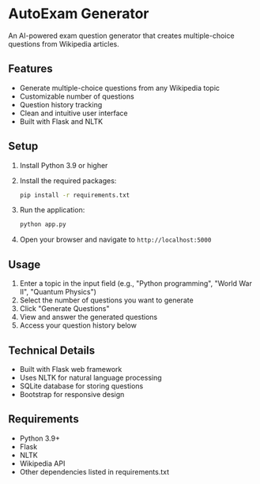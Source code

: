 # AutoExam Generator

An AI-powered exam question generator that creates multiple-choice questions from Wikipedia articles.

## Features

- Generate multiple-choice questions from any Wikipedia topic
- Customizable number of questions
- Question history tracking
- Clean and intuitive user interface
- Built with Flask and NLTK

## Setup

1. Install Python 3.9 or higher
2. Install the required packages:

   ```bash
   pip install -r requirements.txt
   ```

3. Run the application:

   ```bash
   python app.py
   ```

4. Open your browser and navigate to `http://localhost:5000`

## Usage

1. Enter a topic in the input field (e.g., "Python programming", "World War II", "Quantum Physics")
2. Select the number of questions you want to generate
3. Click "Generate Questions"
4. View and answer the generated questions
5. Access your question history below

## Technical Details

- Built with Flask web framework
- Uses NLTK for natural language processing
- SQLite database for storing questions
- Bootstrap for responsive design

## Requirements

- Python 3.9+
- Flask
- NLTK
- Wikipedia API
- Other dependencies listed in requirements.txt
